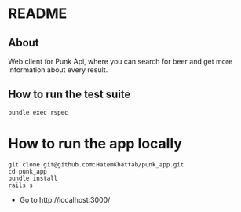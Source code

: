 # README

## About
Web client for Punk Api, where you can search for beer and get more information about every result.

## How to run the test suite
```
bundle exec rspec
```

# How to run the app locally
```
git clone git@github.com:HatemKhattab/punk_app.git
cd punk_app
bundle install
rails s
```
* Go to http://localhost:3000/
